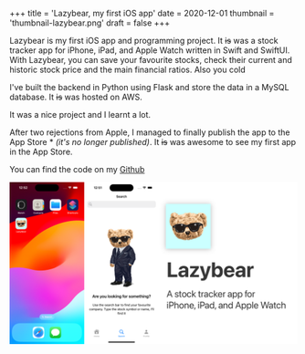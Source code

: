 +++
title = 'Lazybear, my first iOS app'
date = 2020-12-01
thumbnail = 'thumbnail-lazybear.png'
draft = false
+++

Lazybear is my first iOS app and programming project. It ~~is~~ was a stock tracker app
for iPhone, iPad, and Apple Watch written in Swift and SwiftUI. With Lazybear, you can 
save your favourite stocks, check their current and historic stock price and the main 
financial ratios. Also you cold 

I've built the backend in Python using Flask and store the data in a MySQL database. It
~~is~~ was hosted on AWS.

It was a nice project and I learnt a lot.

After two rejections from Apple, I managed to finally publish the app to the App Store *
*(it's no longer published)*. It ~~is~~ was awesome to see my first app in the App Store.

You can find the code on my [Github](https://github.com/denniscmartin/lazybear)

![Lazybear promo image](lazybear.png)